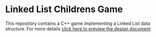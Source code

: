 # Linked List Childrens Game

This repository contains a C++ game implementing a Linked List data structure. For more details [click here to preview the design document](https://drive.google.com/file/d/1_npmYbkH4_QUwGXuFUXBvq_uDZn21hMh/view?usp=sharing)
